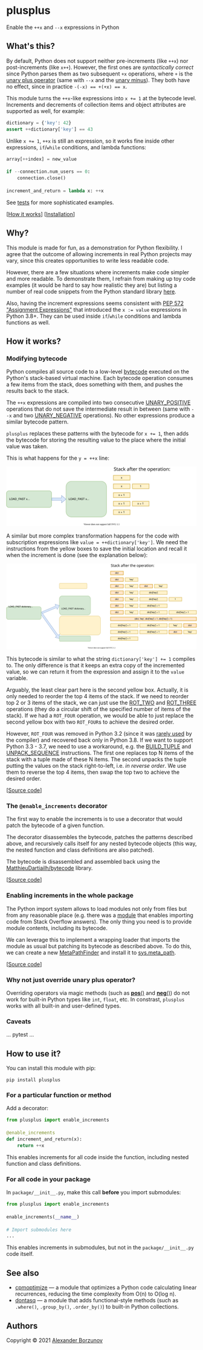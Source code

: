 plusplus
========

Enable the `++x` and `--x` expressions in Python

What's this?
------------

By default, Python does not support neither pre-increments (like `++x`) nor post-increments (like `x++`).
However, the first ones are _syntactically correct_ since Python parses them as two subsequent `+x` operations,
where `+` is the [unary plus operator](https://docs.python.org/3/reference/datamodel.html#object.__pos__)
(same with `--x` and the [unary minus](https://docs.python.org/3/reference/datamodel.html#object.__neg__)).
They both have no effect, since in practice `-(-x) == +(+x) == x`.

This module turns the `++x`-like expressions into `x += 1` at the bytecode level.
Increments and decrements of collection items and object attributes are supported as well, for example:

```python
dictionary = {'key': 42}
assert ++dictionary['key'] == 43
```

Unlike `x += 1`, `++x` is still an expression, so it works fine inside other expressions, `if`/`while` conditions, and
lambda functions:

```python
array[++index] = new_value

if --connection.num_users == 0:
    connection.close()

increment_and_return = lambda x: ++x
```

See [tests](tests/test_plusplus.py) for more sophisticated examples.

[[How it works](#how-it-works)] [[Installation](#how-to-use-it)]

Why?
----

This module is made for fun, as a demonstration for Python flexibility.
I agree that the outcome of allowing increments in real Python projects may vary, since this creates opportunities
to write less readable code.

However, there are a few situations where increments make code simpler and more readable.
To demonstrate them, I refrain from making up toy code examples (it would be hard to say how realistic they are)
but listing a number of real code snippets from the Python standard library [here](docs/stdlib_examples.md).

Also, having the increment expressions seems consistent with
[PEP 572 "Assignment Expressions"](https://www.python.org/dev/peps/pep-0572/#the-importance-of-real-code)
that introduced the `x := value` expressions in Python 3.8+.
They can be used inside `if`/`while` conditions and lambda functions as well.

How it works?
-------------

### Modifying bytecode

Python compiles all source code to a low-level [bytecode](https://docs.python.org/3.7/library/dis.html)
executed on the Python's stack-based virtual machine. Each bytecode operation consumes a few items from the stack,
does something with them, and pushes the results back to the stack.

The `++x` expressions are compiled into two consecutive
[UNARY_POSITIVE](https://docs.python.org/3.7/library/dis.html#opcode-UNARY_POSITIVE) operations
that do not save the intermediate result in between (same with `--x` and two
[UNARY_NEGATIVE](https://docs.python.org/3.7/library/dis.html#opcode-UNARY_NEGATIVE) operations).
No other expressions produce a similar bytecode pattern.

`plusplus` replaces these patterns with the bytecode for `x += 1`, then adds the bytecode for storing
the resulting value to the place where the initial value was taken.

This is what happens for the `y = ++x` line:

![](docs/images/plusplus_bytecode_load_fast.svg)

A similar but more complex transformation happens for the code with subscription expressions
like `value = ++dictionary['key']`. We need the instructions from the yellow boxes to save the initial location and
recall it when the increment is done (see the explanation below):

![](docs/images/plusplus_bytecode_binary_subscr.svg)

This bytecode is similar to what the string `dictionary['key'] += 1` compiles to. The only difference is that it
keeps an extra copy of the incremented value,
so we can return it from the expression and assign it to the `value` variable.

Arguably, the least clear part here is the second yellow box. Actually, it is only needed to reorder
the top 4 items of the stack. If we need to reorder top 2 or 3 items of the stack, we can just use
the [ROT_TWO](https://docs.python.org/3.7/library/dis.html#opcode-ROT_TWO) and
[ROT_THREE](https://docs.python.org/3.7/library/dis.html#opcode-ROT_THREE) operations (they do a circular shift
of the specified number of items of the stack). If we had a `ROT_FOUR` operation, we would be able to just
replace the second yellow box with two `ROT_FOUR`s to achieve the desired order.

However, `ROT_FOUR` was removed in Python 3.2
(since it was [rarely used](https://bugs.python.org/issue929502) by the compiler) and
recovered back only in Python 3.8. If we want to support Python 3.3 - 3.7, we need to use a workaround,
e.g. the [BUILD_TUPLE](https://docs.python.org/3.7/library/dis.html#opcode-BUILD_TUPLE) and
[UNPACK_SEQUENCE](https://docs.python.org/3.7/library/dis.html#opcode-UNPACK_SEQUENCE) instructions.
The first one replaces top N items of the stack with a tuple made of these N items. The second unpacks the tuple
putting the values on the stack right-to-left, i.e. _in reverse order_. We use them to reverse the top 4 items,
then swap the top two to achieve the desired order.

[[Source code](plusplus/patching.py)]

### The `@enable_increments` decorator

The first way to enable the increments is to use a decorator that would patch the bytecode of a given function.

The decorator disassembles the bytecode, patches the patterns described above, and recursively calls itself
for any nested bytecode objects (this way, the nested function and class definitions are also patched).

The bytecode is disassembled and assembled back
using the [MatthieuDartiailh/bytecode](https://github.com/MatthieuDartiailh/bytecode) library.

[[Source code](plusplus/wrappers.py#L11)]

### Enabling increments in the whole package

The Python import system allows to load modules not only from files but from any reasonable place
(e.g. there was a [module](https://github.com/drathier/stack-overflow-import) that enables importing code
from Stack Overflow answers). The only thing you need is to provide module contents, including its bytecode.

We can leverage this to implement a wrapping loader that imports the module as usual but patching its bytecode
as described above. To do this, we can create a new
[MetaPathFinder](https://docs.python.org/3/library/importlib.html#importlib.abc.MetaPathFinder) and install it
to [sys.meta_path](https://docs.python.org/3/library/sys.html#sys.meta_path).

[[Source code](plusplus/wrappers.py#L27)]

### Why not just override unary plus operator?

Overriding operators via magic methods
(such as [__pos__()](https://docs.python.org/3/reference/datamodel.html#object.__pos__) and
[__neg__()](https://docs.python.org/3/reference/datamodel.html#object.__neg__))
do not work for built-in Python types like `int`, `float`, etc.
In constrast, `plusplus` works with all built-in and user-defined types.

### Caveats

... pytest ...

How to use it?
--------------

You can install this module with pip:

```
pip install plusplus
```

### For a particular function or method

Add a decorator:

```python
from plusplus import enable_increments

@enable_increments
def increment_and_return(x):
    return ++x
```

This enables increments for all code inside the function, including nested function and class definitions.

### For all code in your package

In `package/__init__.py`, make this call __before__ you import submodules:

```python
from plusplus import enable_increments

enable_increments(__name__)

# Import submodules here
...
```

This enables increments in submodules, but not in the `package/__init__.py` code itself.

See also
--------

- [cpmoptimize](https://github.com/borzunov/cpmoptimize) &mdash; a module that optimizes a Python code
    calculating linear recurrences, reducing the time complexity from O(n) to O(log n).
- [dontasq](https://github.com/borzunov/dontasq) &mdash; a module that adds functional-style methods
    (such as `.where()`, `.group_by()`, `.order_by()`) to built-in Python collections.

Authors
-------

Copyright &copy; 2021 [Alexander Borzunov](https://github.com/borzunov)
